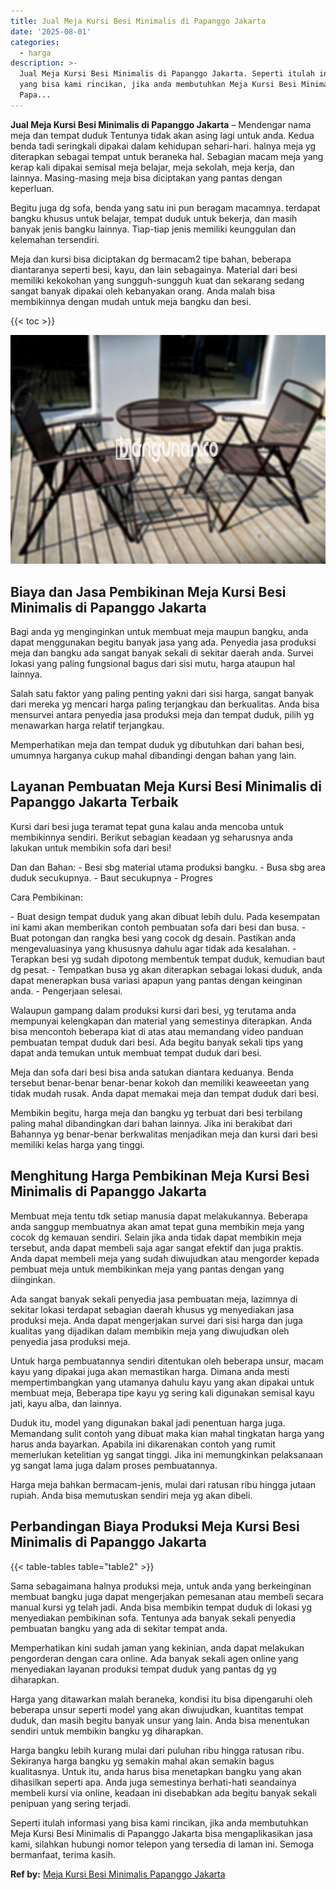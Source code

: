 ```yaml
---
title: Jual Meja Kursi Besi Minimalis di Papanggo Jakarta
date: '2025-08-01'
categories:
  - harga
description: >-
  Jual Meja Kursi Besi Minimalis di Papanggo Jakarta. Seperti itulah informasi
  yang bisa kami rincikan, jika anda membutuhkan Meja Kursi Besi Minimalis di
  Papa...
---
```


**Jual Meja Kursi Besi Minimalis di Papanggo Jakarta** – Mendengar nama meja dan tempat duduk Tentunya tidak akan asing lagi untuk anda. Kedua benda tadi seringkali dipakai dalam kehidupan sehari-hari. halnya meja yg diterapkan sebagai tempat untuk beraneka hal. Sebagian macam meja yang kerap kali dipakai semisal meja belajar, meja sekolah, meja kerja, dan lainnya. Masing-masing meja bisa diciptakan yang pantas dengan keperluan.

Begitu juga dg sofa, benda yang satu ini pun beragam macamnya. terdapat bangku khusus untuk belajar, tempat duduk untuk bekerja, dan masih banyak jenis bangku lainnya. Tiap-tiap jenis memiliki keunggulan dan kelemahan tersendiri.

Meja dan kursi bisa diciptakan dg bermacam2 tipe bahan, beberapa diantaranya seperti besi, kayu, dan lain sebagainya. Material dari besi memiliki kekokohan yang sungguh-sungguh kuat dan sekarang sedang sangat banyak dipakai oleh kebanyakan orang. Anda malah bisa membikinnya dengan mudah untuk meja bangku dan besi.

{{< toc >}}

![Jual Meja Kursi Besi Minimalis di Papanggo Jakarta](/images/jual-meja-besi-murah30.png)

## Biaya dan Jasa Pembikinan Meja Kursi Besi Minimalis di Papanggo Jakarta

Bagi anda yg menginginkan untuk membuat meja maupun bangku, anda dapat menggunakan begitu banyak jasa yang ada. Penyedia jasa produksi meja dan bangku ada sangat banyak sekali di sekitar daerah anda. Survei lokasi yang paling fungsional bagus dari sisi mutu, harga ataupun hal lainnya.

Salah satu faktor yang paling penting yakni dari sisi harga, sangat banyak dari mereka yg mencari harga paling terjangkau dan berkualitas. Anda bisa mensurvei antara penyedia jasa produksi meja dan tempat duduk, pilih yg menawarkan harga relatif terjangkau.

Memperhatikan meja dan tempat duduk yg dibutuhkan dari bahan besi, umumnya harganya cukup mahal dibandingi dengan bahan yang lain.

## Layanan Pembuatan Meja Kursi Besi Minimalis di Papanggo Jakarta Terbaik

Kursi dari besi juga teramat tepat guna kalau anda mencoba untuk membikinnya sendiri. Berikut sebagian keadaan yg seharusnya anda lakukan untuk membikin sofa dari besi!

Dan dan Bahan: - Besi sbg material utama produksi bangku. - Busa sbg area duduk secukupnya. - Baut secukupnya - Progres

Cara Pembikinan:

\- Buat design tempat duduk yang akan dibuat lebih dulu. Pada kesempatan ini kami akan memberikan contoh pembuatan sofa dari besi dan busa. - Buat potongan dan rangka besi yang cocok dg desain. Pastikan anda mengevaluasinya yang khususnya dahulu agar tidak ada kesalahan. - Terapkan besi yg sudah dipotong membentuk tempat duduk, kemudian baut dg pesat. - Tempatkan busa yg akan diterapkan sebagai lokasi duduk, anda dapat menerapkan busa variasi apapun yang pantas dengan keinginan anda. - Pengerjaan selesai.

Walaupun gampang dalam produksi kursi dari besi, yg terutama anda mempunyai kelengkapan dan material yang semestinya diterapkan. Anda bisa mencontoh beberapa kiat di atas atau memandang video panduan pembuatan tempat duduk dari besi. Ada begitu banyak sekali tips yang dapat anda temukan untuk membuat tempat duduk dari besi.

Meja dan sofa dari besi bisa anda satukan diantara keduanya. Benda tersebut benar-benar benar-benar kokoh dan memiliki keaweeetan yang tidak mudah rusak. Anda dapat memakai meja dan tempat duduk dari besi.

Membikin begitu, harga meja dan bangku yg terbuat dari besi terbilang paling mahal dibandingkan dari bahan lainnya. Jika ini berakibat dari Bahannya yg benar-benar berkwalitas menjadikan meja dan kursi dari besi memiliki kelas harga yang tinggi.

## Menghitung Harga Pembikinan Meja Kursi Besi Minimalis di Papanggo Jakarta

Membuat meja tentu tdk setiap manusia dapat melakukannya. Beberapa anda sanggup membuatnya akan amat tepat guna membikin meja yang cocok dg kemauan sendiri. Selain jika anda tidak dapat membikin meja tersebut, anda dapat membeli saja agar sangat efektif dan juga praktis. Anda dapat membeli meja yang sudah diwujudkan atau mengorder kepada pembuat meja untuk membikinkan meja yang pantas dengan yang diinginkan.

Ada sangat banyak sekali penyedia jasa pembuatan meja, lazimnya di sekitar lokasi terdapat sebagian daerah khusus yg menyediakan jasa produksi meja. Anda dapat mengerjakan survei dari sisi harga dan juga kualitas yang dijadikan dalam membikin meja yang diwujudkan oleh penyedia jasa produksi meja.

Untuk harga pembuatannya sendiri ditentukan oleh beberapa unsur, macam kayu yang dipakai juga akan memastikan harga. Dimana anda mesti mempertimbangkan yang utamanya dahulu kayu yang akan dipakai untuk membuat meja, Beberapa tipe kayu yg sering kali digunakan semisal kayu jati, kayu alba, dan lainnya.

Duduk itu, model yang digunakan bakal jadi penentuan harga juga. Memandang sulit contoh yang dibuat maka kian mahal tingkatan harga yang harus anda bayarkan. Apabila ini dikarenakan contoh yang rumit memerlukan ketelitian yg sangat tinggi. Jika ini memungkinkan pelaksanaan yg sangat lama juga dalam proses pembuatannya.

Harga meja bahkan bermacam-jenis, mulai dari ratusan ribu hingga jutaan rupiah. Anda bisa memutuskan sendiri meja yg akan dibeli.

## Perbandingan Biaya Produksi Meja Kursi Besi Minimalis di Papanggo Jakarta

{{< table-tables table="table2" >}}

Sama sebagaimana halnya produksi meja, untuk anda yang berkeinginan membuat bangku juga dapat mengerjakan pemesanan atau membeli secara manual kursi yg telah jadi. Anda bisa membikin tempat duduk di lokasi yg menyediakan pembikinan sofa. Tentunya ada banyak sekali penyedia pembuatan bangku yang ada di sekitar tempat anda.

Memperhatikan kini sudah jaman yang kekinian, anda dapat melakukan pengorderan dengan cara online. Ada banyak sekali agen online yang menyediakan layanan produksi tempat duduk yang pantas dg yg diharapkan.

Harga yang ditawarkan malah beraneka, kondisi itu bisa dipengaruhi oleh beberapa unsur seperti model yang akan diwujudkan, kuantitas tempat duduk, dan masih begitu banyak unsur yang lain. Anda bisa menentukan sendiri untuk membikin bangku yg diharapkan.

Harga bangku lebih kurang mulai dari puluhan ribu hingga ratusan ribu. Sekiranya harga bangku yg semakin mahal akan semakin bagus kualitasnya. Untuk itu, anda harus bisa menetapkan bangku yang akan dihasilkan seperti apa. Anda juga semestinya berhati-hati seandainya membeli kursi via online, keadaan ini disebabkan ada begitu banyak sekali penipuan yang sering terjadi.

Seperti itulah informasi yang bisa kami rincikan, jika anda membutuhkan Meja Kursi Besi Minimalis di Papanggo Jakarta bisa mengaplikasikan jasa kami, silahkan hubungi nomor telepon yang tersedia di laman ini. Semoga bermanfaat, terima kasih.

**Ref by:** [Meja Kursi Besi Minimalis Papanggo Jakarta](https://id.wikipedia.org/wiki/Meja)
